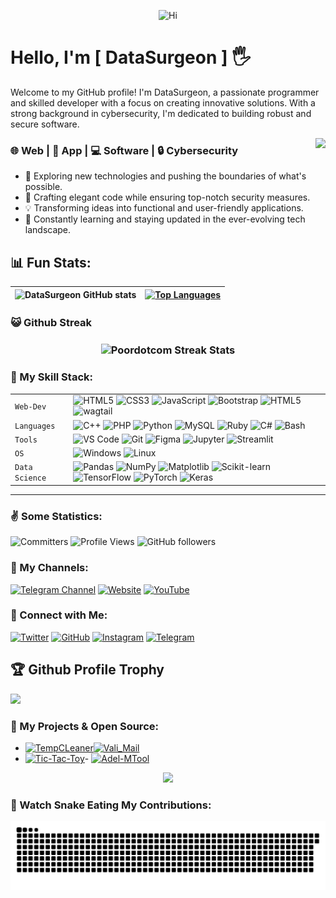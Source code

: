 <p align="center">
  <img src="https://emojis.slackmojis.com/emojis/images/1588866973/8934/hellokittydance.gif?1588866973" alt="Hi" width="42" />
</p>

# Hello, I'm [ DataSurgeon ] :raised_hand_with_fingers_splayed:

Welcome to my GitHub profile! I'm DataSurgeon, a passionate programmer and skilled developer with a focus on creating innovative solutions. With a strong background in cybersecurity, I'm dedicated to building robust and secure software.

<img align="right" height="150" src="https://i.imgflip.com/65efzo.gif"  />

### 🌐 Web | 📱 App | 💻 Software | 🔒 Cybersecurity
- 🔭 Exploring new technologies and pushing the boundaries of what's possible.
- 🧠 Crafting elegant code while ensuring top-notch security measures.
- 💡 Transforming ideas into functional and user-friendly applications.
- 🌟 Constantly learning and staying updated in the ever-evolving tech landscape.


## 📊 Fun Stats:
| ![DataSurgeon GitHub stats](https://github-readme-stats.vercel.app/api?username=Poordotcom&hide_title=false&hide_rank=false&show_icons=true&include_all_commits=true&count_private=true&disable_animations=false&theme=dark&locale=en&hide_border=true&custom_title=My%20Stats&bg_color=00000000) | [![Top Languages](https://github-readme-stats.vercel.app/api/top-langs?username=Poordotcom&locale=en&hide_title=true&layout=compact&card_width=400&langs_count=5&theme=dark&hide_border=true&bg_color=00000000)](https://github.com/Poordotcom)  |
|---|---|

### 😺 Github Streak 
<h3 align="center">
  <img align="center" src="https://streak-stats.demolab.com?user=Poordotcom&locale=en&mode=daily&theme=dark&hide_border=false&border_radius=5&&bg_color=00000000" alt="Poordotcom Streak Stats"/>
</h3>

### 🍁 My Skill Stack:
|               |           |
|       ---     |    ---    |
| `Web-Dev`     | ![HTML5](https://img.shields.io/badge/-HTML5-CC2400?style=for-the-badge&logo=html5&logoColor=white) ![CSS3](https://img.shields.io/badge/-CSS3-E24800?style=for-the-badge&logo=css3) ![JavaScript](https://img.shields.io/badge/-JavaScript-FE7601?style=for-the-badge&logo=javascript) ![Bootstrap](https://img.shields.io/badge/bootstrap-FE9A00?style=for-the-badge&logo=bootstrap&logoColor=white) ![HTML5](https://img.shields.io/badge/django-092E20?style=for-the-badge&logo=django&logoColor=white) ![wagtail](https://img.shields.io/badge/wagtail-FFB83F?style=for-the-badge&logo=wagtail&logoColor=white)|
| `Languages`   | ![C++](https://img.shields.io/badge/-C++-034D9A?style=for-the-badge&logo=c%2B%2B) ![PHP](https://img.shields.io/badge/php-777BB4?style=for-the-badge&logo=php&logoColor=white) ![Python](https://img.shields.io/badge/-Python-1F65AC?style=for-the-badge&logo=Python&logoColor=white) ![MySQL](https://img.shields.io/badge/-MySQL-307BBD?style=for-the-badge&logo=mysql&logoColor=white) ![Ruby](https://img.shields.io/badge/ruby-CC342D?style=for-the-badge&logo=ruby&logoColor=white) ![C#](https://img.shields.io/badge/c%23-239120?style=for-the-badge&logo=c-sharp&logoColor=white) ![Bash](https://img.shields.io/badge/-Bash-4EAA25?style=for-the-badge&logo=gnu-bash&logoColor=white)|
| `Tools`       | ![VS Code](https://img.shields.io/badge/Visual_Studio_Code-5D1A60?style=for-the-badge&logo=visual%20studio%20code&logoColor=white) ![Git](https://img.shields.io/badge/Git-682181?style=for-the-badge&logo=git&logoColor=white) ![Figma](https://img.shields.io/badge/figma-%23F24E1E.svg?style=for-the-badge&logo=figma&logoColor=white) ![Jupyter](https://img.shields.io/badge/Jupyter-F37626?style=for-the-badge&logo=Jupyter&logoColor=white) ![Streamlit](https://img.shields.io/badge/Streamlit-FF4B4B?style=for-the-badge&logo=streamlit&logoColor=white)|
| `OS`       | ![Windows](https://img.shields.io/badge/Windows-0078D6?style=for-the-badge&logo=windows&logoColor=white) ![Linux](https://img.shields.io/badge/Linux-FCC624?style=for-the-badge&logo=linux&logoColor=black)|
| `Data Science` | ![Pandas](https://img.shields.io/badge/Pandas-150458?style=for-the-badge&logo=pandas&logoColor=white) ![NumPy](https://img.shields.io/badge/Numpy-013243?style=for-the-badge&logo=numpy&logoColor=white) ![Matplotlib](https://img.shields.io/badge/Matplotlib-013243?style=for-the-badge&logo=matplotlib&logoColor=white) ![Scikit-learn](https://img.shields.io/badge/Scikitlearn-F7931E?style=for-the-badge&logo=scikit-learn&logoColor=white) ![TensorFlow](https://img.shields.io/badge/TensorFlow-FF6F00?style=for-the-badge&logo=TensorFlow&logoColor=white) ![PyTorch](https://img.shields.io/badge/PyTorch-EE4C2C?style=for-the-badge&logo=PyTorch&logoColor=white) ![Keras](https://img.shields.io/badge/Keras-D00000?style=for-the-badge&logo=Keras&logoColor=white)|

___  

### ✌️ Some Statistics:
![Committers](https://user-badge.committers.top/yemen/Poordotcom.svg)
![Profile Views](https://komarev.com/ghpvc/?username=Poordotcom&color=blue&style=flat-square)
![GitHub followers](https://img.shields.io/github/followers/Poordotcom?style=social)

### 🙌 My Channels:
[![Telegram Channel](https://img.shields.io/badge/Telegram-2CA5E0?style=for-the-badge&logo=telegram&logoColor=white)](https://t.me/LinuxArabe)
[![Website](https://img.shields.io/badge/Website-4285F4?style=for-the-badge&logo=google-chrome&logoColor=white)](http://www.cyber1101.com)
[![YouTube](https://img.shields.io/badge/YouTube-FF0000?style=for-the-badge&logo=youtube&logoColor=white)](https://www.youtube.com/c/DrDataYE)

### 🤝 Connect with Me:
[![Twitter](https://img.shields.io/badge/Twitter-1DA1F2?style=for-the-badge&logo=twitter&logoColor=white)](https://twitter.com/DrDataYE)
[![GitHub](https://img.shields.io/badge/GitHub-100000?style=for-the-badge&logo=github&logoColor=white)](https://github.com/Poordotcom)
[![Instagram](https://img.shields.io/badge/Instagram-E4405F?style=for-the-badge&logo=instagram&logoColor=white)](https://www.instagram.com/DrDataYE)
[![Telegram](https://img.shields.io/badge/Telegram-2CA5E0?style=for-the-badge&logo=telegram&logoColor=white)](https://t.me/DrDataYE)

<h2>🏆 Github Profile Trophy</h2>
<a href="https://github.com/ryo-ma/github-profile-trophy">
  <img height="180" src="https://github-profile-trophy.vercel.app/?username=Poordotcom&column=8&theme=algolia&no-frame=true"/>
</a>

### 📂 My Projects & Open Source:

- [![TempCLeaner](https://github-readme-stats.vercel.app/api/pin/?username=Poordotcom&repo=TempCLeaner&theme=dark&hide_border=true&bg_color=00000000)](https://github.com/Poordotcom/TempCLeaner)[![Vali_Mail](https://github-readme-stats.vercel.app/api/pin/?username=Poordotcom&repo=Vali_Mail&theme=dark&hide_border=true&bg_color=00000000)](https://github.com/Poordotcom/Vali_Mail)
- [![Tic-Tac-Toy](https://github-readme-stats.vercel.app/api/pin/?username=Poordotcom&repo=Tic-Tac-Toy&theme=dark&hide_border=true&bg_color=00000000)](https://github.com/Poordotcom/Tic-Tac-Toy)- [![Adel-MTool](https://github-readme-stats.vercel.app/api/pin/?username=Poordotcom&repo=Adel-MTool&theme=dark&hide_border=true&bg_color=00000000)](https://github.com/Poordotcom/Adel-MTool)

<div align="center">
  <img src="https://profile-counter.glitch.me/Poordotcom/count.svg?"  />
</div>

### 🐍 Watch Snake Eating My Contributions:
![snake svg](https://github.com/shadowYEM/shadowYEM/blob/e8128c67d6f1dc57c5e98bfcc1d894a9d10d1129/github-user-contribution.svg)

